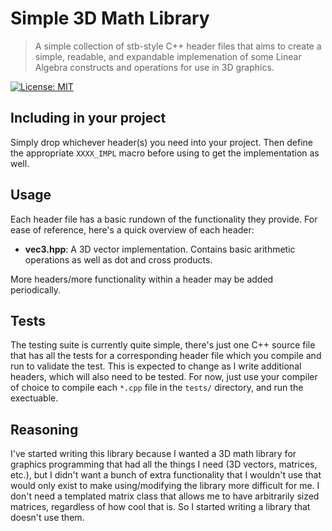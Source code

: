 # Simple 3D Math Library
> A simple collection of stb-style C++ header files that aims to create a simple, readable, and expandable implemenation of some Linear Algebra constructs and operations for use in 3D graphics.

[![License: MIT](https://img.shields.io/badge/License-MIT-yellow.svg)](https://opensource.org/licenses/MIT)

## Including in your project
Simply drop whichever header(s) you need into your project. Then define the appropriate `XXXX_IMPL` macro before using to get the implementation as well.

## Usage
Each header file has a basic rundown of the functionality they provide. For ease of reference, here's a quick overview of each header:
 - **vec3.hpp**: A 3D vector implementation. Contains basic arithmetic operations as well as dot and cross products.

More headers/more functionality within a header may be added periodically. 

## Tests
The testing suite is currently quite simple, there's just one C++ source file that has all the tests for a corresponding header file which you compile and run to validate the test. This is expected to change as I write additional headers, which will also need to be tested. For now, just use your compiler of choice to compile each `*.cpp` file in the `tests/` directory, and run the exectuable. 

## Reasoning
I've started writing this library because I wanted a 3D math library for graphics programming that had all the things I need (3D vectors, matrices, etc.), but I didn't want a bunch of extra functionality that I wouldn't use that would only exist to make using/modifying the library more difficult for me. I don't need a templated matrix class that allows me to have arbitrarily sized matrices, regardless of how cool that is. So I started writing a library that doesn't use them. 